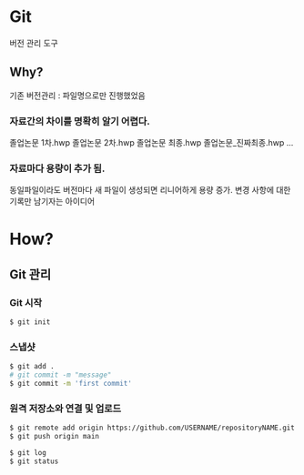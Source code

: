 # Git

버전 관리 도구

## Why?

기존 버전관리 : 파일명으로만 진행했었음

### 자료간의 차이를 명확히 알기 어렵다.

졸업논문 1차.hwp
졸업논문 2차.hwp
졸업논문 최종.hwp
졸업논문_진짜최종.hwp
...

### 자료마다 용량이 추가 됨.

동일파일이라도 버전마다 새 파일이 생성되면 리니어하게 용량 증가.
변경 사항에 대한 기록만 남기자는 아이디어

# How?

## Git 관리

### Git 시작

``` zsh
$ git init 
```

### 스냅샷

```zsh
$ git add .
# git commit -m "message"
$ git commit -m 'first commit'
```

### 원격 저장소와 연결 및 업로드

```zsh
$ git remote add origin https://github.com/USERNAME/repositoryNAME.git
$ git push origin main
```

```zsh
$ git log
$ git status
```

